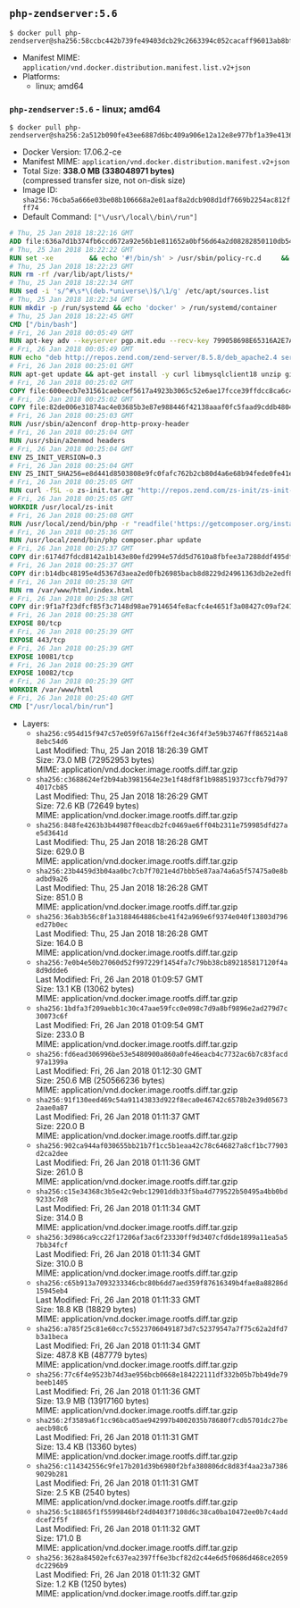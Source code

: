 ## `php-zendserver:5.6`

```console
$ docker pull php-zendserver@sha256:58ccbc442b739fe49403dcb29c2663394c052cacaff96013ab8bfc61e7d056ed
```

-	Manifest MIME: `application/vnd.docker.distribution.manifest.list.v2+json`
-	Platforms:
	-	linux; amd64

### `php-zendserver:5.6` - linux; amd64

```console
$ docker pull php-zendserver@sha256:2a512b090fe43ee6887d6bc409a906e12a12e8e977bf1a39e4136d2af520c938
```

-	Docker Version: 17.06.2-ce
-	Manifest MIME: `application/vnd.docker.distribution.manifest.v2+json`
-	Total Size: **338.0 MB (338048971 bytes)**  
	(compressed transfer size, not on-disk size)
-	Image ID: `sha256:76cba5a666e03be08b106668a2e01aaf8a2dcb908d1df7669b2254ac812fff74`
-	Default Command: `["\/usr\/local\/bin\/run"]`

```dockerfile
# Thu, 25 Jan 2018 18:22:16 GMT
ADD file:636a7d1b374fb6ccd672a92e56b1e811652a0bf56d64a2d08282850110db548f in / 
# Thu, 25 Jan 2018 18:22:22 GMT
RUN set -xe 		&& echo '#!/bin/sh' > /usr/sbin/policy-rc.d 	&& echo 'exit 101' >> /usr/sbin/policy-rc.d 	&& chmod +x /usr/sbin/policy-rc.d 		&& dpkg-divert --local --rename --add /sbin/initctl 	&& cp -a /usr/sbin/policy-rc.d /sbin/initctl 	&& sed -i 's/^exit.*/exit 0/' /sbin/initctl 		&& echo 'force-unsafe-io' > /etc/dpkg/dpkg.cfg.d/docker-apt-speedup 		&& echo 'DPkg::Post-Invoke { "rm -f /var/cache/apt/archives/*.deb /var/cache/apt/archives/partial/*.deb /var/cache/apt/*.bin || true"; };' > /etc/apt/apt.conf.d/docker-clean 	&& echo 'APT::Update::Post-Invoke { "rm -f /var/cache/apt/archives/*.deb /var/cache/apt/archives/partial/*.deb /var/cache/apt/*.bin || true"; };' >> /etc/apt/apt.conf.d/docker-clean 	&& echo 'Dir::Cache::pkgcache ""; Dir::Cache::srcpkgcache "";' >> /etc/apt/apt.conf.d/docker-clean 		&& echo 'Acquire::Languages "none";' > /etc/apt/apt.conf.d/docker-no-languages 		&& echo 'Acquire::GzipIndexes "true"; Acquire::CompressionTypes::Order:: "gz";' > /etc/apt/apt.conf.d/docker-gzip-indexes 		&& echo 'Apt::AutoRemove::SuggestsImportant "false";' > /etc/apt/apt.conf.d/docker-autoremove-suggests
# Thu, 25 Jan 2018 18:22:23 GMT
RUN rm -rf /var/lib/apt/lists/*
# Thu, 25 Jan 2018 18:22:34 GMT
RUN sed -i 's/^#\s*\(deb.*universe\)$/\1/g' /etc/apt/sources.list
# Thu, 25 Jan 2018 18:22:34 GMT
RUN mkdir -p /run/systemd && echo 'docker' > /run/systemd/container
# Thu, 25 Jan 2018 18:22:45 GMT
CMD ["/bin/bash"]
# Fri, 26 Jan 2018 00:05:49 GMT
RUN apt-key adv --keyserver pgp.mit.edu --recv-key 799058698E65316A2E7A4FF42EAE1437F7D2C623
# Fri, 26 Jan 2018 00:05:49 GMT
RUN echo "deb http://repos.zend.com/zend-server/8.5.8/deb_apache2.4 server non-free" >> /etc/apt/sources.list.d/zend-server.list
# Fri, 26 Jan 2018 00:25:01 GMT
RUN apt-get update && apt-get install -y curl libmysqlclient18 unzip git zend-server-php-5.6 && /usr/local/zend/bin/zendctl.sh stop
# Fri, 26 Jan 2018 00:25:02 GMT
COPY file:600eecb7e31561caebcef5617a4923b3065c52e6ae17fcce39ffdcc8ca6c41db in /etc/ 
# Fri, 26 Jan 2018 00:25:02 GMT
COPY file:82de006e31874ac4e03685b3e87e988446f42138aaaf0fc5faad9cddb48040ba in /etc/apache2/conf-available 
# Fri, 26 Jan 2018 00:25:03 GMT
RUN /usr/sbin/a2enconf drop-http-proxy-header
# Fri, 26 Jan 2018 00:25:04 GMT
RUN /usr/sbin/a2enmod headers
# Fri, 26 Jan 2018 00:25:04 GMT
ENV ZS_INIT_VERSION=0.3
# Fri, 26 Jan 2018 00:25:04 GMT
ENV ZS_INIT_SHA256=e8d441d8503808e9fc0fafc762b2cb80d4a6e68b94fede0fe41efdeac10800cb
# Fri, 26 Jan 2018 00:25:05 GMT
RUN curl -fSL -o zs-init.tar.gz "http://repos.zend.com/zs-init/zs-init-docker-${ZS_INIT_VERSION}.tar.gz"     && echo "${ZS_INIT_SHA256} *zs-init.tar.gz" | sha256sum -c -     && mkdir /usr/local/zs-init     && tar xzf zs-init.tar.gz --strip-components=1 -C /usr/local/zs-init     && rm zs-init.tar.gz
# Fri, 26 Jan 2018 00:25:05 GMT
WORKDIR /usr/local/zs-init
# Fri, 26 Jan 2018 00:25:08 GMT
RUN /usr/local/zend/bin/php -r "readfile('https://getcomposer.org/installer');" | /usr/local/zend/bin/php
# Fri, 26 Jan 2018 00:25:36 GMT
RUN /usr/local/zend/bin/php composer.phar update
# Fri, 26 Jan 2018 00:25:37 GMT
COPY dir:6174d7fdcd8142a1b143e80efd2994e57dd5d7610a8fbfee3a7288ddf495dfdf in /usr/local/bin 
# Fri, 26 Jan 2018 00:25:37 GMT
COPY dir:b14dbc48195e4d5367d3aea2ed0fb26985bacb8d8229d24961363db2e2edf8f0 in /usr/local/zend/var/plugins/ 
# Fri, 26 Jan 2018 00:25:38 GMT
RUN rm /var/www/html/index.html
# Fri, 26 Jan 2018 00:25:38 GMT
COPY dir:9f1a7f23dfcf85f3c7148d98ae7914654fe8acfc4e4651f3a08427c09af24198 in /var/www/html 
# Fri, 26 Jan 2018 00:25:38 GMT
EXPOSE 80/tcp
# Fri, 26 Jan 2018 00:25:39 GMT
EXPOSE 443/tcp
# Fri, 26 Jan 2018 00:25:39 GMT
EXPOSE 10081/tcp
# Fri, 26 Jan 2018 00:25:39 GMT
EXPOSE 10082/tcp
# Fri, 26 Jan 2018 00:25:39 GMT
WORKDIR /var/www/html
# Fri, 26 Jan 2018 00:25:40 GMT
CMD ["/usr/local/bin/run"]
```

-	Layers:
	-	`sha256:c954d15f947c57e059f67a156ff2e4c36f4f3e59b37467ff865214a88ebc54d6`  
		Last Modified: Thu, 25 Jan 2018 18:26:39 GMT  
		Size: 73.0 MB (72952953 bytes)  
		MIME: application/vnd.docker.image.rootfs.diff.tar.gzip
	-	`sha256:c3688624ef2b94ab3981564e23e1f48df8f1b988519373ccfb79d7974017cb85`  
		Last Modified: Thu, 25 Jan 2018 18:26:29 GMT  
		Size: 72.6 KB (72649 bytes)  
		MIME: application/vnd.docker.image.rootfs.diff.tar.gzip
	-	`sha256:848fe4263b3b44987f0eacdb2fc0469ae6ff04b2311e759985dfd27ae5d3641d`  
		Last Modified: Thu, 25 Jan 2018 18:26:28 GMT  
		Size: 629.0 B  
		MIME: application/vnd.docker.image.rootfs.diff.tar.gzip
	-	`sha256:23b4459d3b04aa0bc7cb7f7021e4d7bbb5e87aa74a6a5f57475a0e8badbd9a26`  
		Last Modified: Thu, 25 Jan 2018 18:26:28 GMT  
		Size: 851.0 B  
		MIME: application/vnd.docker.image.rootfs.diff.tar.gzip
	-	`sha256:36ab3b56c8f1a3188464886cbe41f42a969e6f9374e040f13803d796ed27b0ec`  
		Last Modified: Thu, 25 Jan 2018 18:26:28 GMT  
		Size: 164.0 B  
		MIME: application/vnd.docker.image.rootfs.diff.tar.gzip
	-	`sha256:7e0b4e50b27060d52f997229f1454fa7c79bb38cb892185817120f4a8d9ddde6`  
		Last Modified: Fri, 26 Jan 2018 01:09:57 GMT  
		Size: 13.1 KB (13062 bytes)  
		MIME: application/vnd.docker.image.rootfs.diff.tar.gzip
	-	`sha256:1bdfa3f209aebb1c30c47aae59fcc0e098c7d9a8bf9896e2ad279d7c30073c6f`  
		Last Modified: Fri, 26 Jan 2018 01:09:54 GMT  
		Size: 233.0 B  
		MIME: application/vnd.docker.image.rootfs.diff.tar.gzip
	-	`sha256:fd6ead306996be53e5480900a860a0fe46eacb4c7732ac6b7c83facd97a1399a`  
		Last Modified: Fri, 26 Jan 2018 01:12:30 GMT  
		Size: 250.6 MB (250566236 bytes)  
		MIME: application/vnd.docker.image.rootfs.diff.tar.gzip
	-	`sha256:91f130eed469c54a91143833d922f8eca0e46742c6578b2e39d056732aae0a87`  
		Last Modified: Fri, 26 Jan 2018 01:11:37 GMT  
		Size: 220.0 B  
		MIME: application/vnd.docker.image.rootfs.diff.tar.gzip
	-	`sha256:902ca944af030655bb21b7f1cc5b1eaa42c78c646827a8cf1bc77903d2ca2dee`  
		Last Modified: Fri, 26 Jan 2018 01:11:36 GMT  
		Size: 261.0 B  
		MIME: application/vnd.docker.image.rootfs.diff.tar.gzip
	-	`sha256:c15e34368c3b5e42c9ebc12901ddb33f5ba4d779522b50495a4bb0bd9233c7d8`  
		Last Modified: Fri, 26 Jan 2018 01:11:34 GMT  
		Size: 314.0 B  
		MIME: application/vnd.docker.image.rootfs.diff.tar.gzip
	-	`sha256:3d986ca9cc22f17206af3ac6f23330ff9d3407cfd6de1899a11ea5a57bb34fcf`  
		Last Modified: Fri, 26 Jan 2018 01:11:34 GMT  
		Size: 310.0 B  
		MIME: application/vnd.docker.image.rootfs.diff.tar.gzip
	-	`sha256:c65b913a7093233346cbc80b6dd7aed359f87616349b4fae8a88286d15945eb4`  
		Last Modified: Fri, 26 Jan 2018 01:11:33 GMT  
		Size: 18.8 KB (18829 bytes)  
		MIME: application/vnd.docker.image.rootfs.diff.tar.gzip
	-	`sha256:a785f25c81e60cc7c55237060491873d7c52379547a7f75c62a2dfd7b3a1beca`  
		Last Modified: Fri, 26 Jan 2018 01:11:34 GMT  
		Size: 487.8 KB (487779 bytes)  
		MIME: application/vnd.docker.image.rootfs.diff.tar.gzip
	-	`sha256:77c6f4e9523b74d3ae956bcb0668e184222111df332b05b7bb49de79beeb1405`  
		Last Modified: Fri, 26 Jan 2018 01:11:36 GMT  
		Size: 13.9 MB (13917160 bytes)  
		MIME: application/vnd.docker.image.rootfs.diff.tar.gzip
	-	`sha256:2f3589a6f1cc96bca05ae942997b4002035b78680f7cdb5701dc27beaecb98c6`  
		Last Modified: Fri, 26 Jan 2018 01:11:31 GMT  
		Size: 13.4 KB (13360 bytes)  
		MIME: application/vnd.docker.image.rootfs.diff.tar.gzip
	-	`sha256:c114342556c9fe17b201d39b6980f2bfa380806dc8d83f4aa23a73869029b281`  
		Last Modified: Fri, 26 Jan 2018 01:11:31 GMT  
		Size: 2.5 KB (2540 bytes)  
		MIME: application/vnd.docker.image.rootfs.diff.tar.gzip
	-	`sha256:5c18865f1f5599846bf24d0403f7108d6c38ca0ba10472ee0b7c4adddcef2f5f`  
		Last Modified: Fri, 26 Jan 2018 01:11:32 GMT  
		Size: 171.0 B  
		MIME: application/vnd.docker.image.rootfs.diff.tar.gzip
	-	`sha256:3628a84502efc637ea2397ff6e3bcf82d2c44e6d5f0686d468ce2059dc2296b9`  
		Last Modified: Fri, 26 Jan 2018 01:11:32 GMT  
		Size: 1.2 KB (1250 bytes)  
		MIME: application/vnd.docker.image.rootfs.diff.tar.gzip
